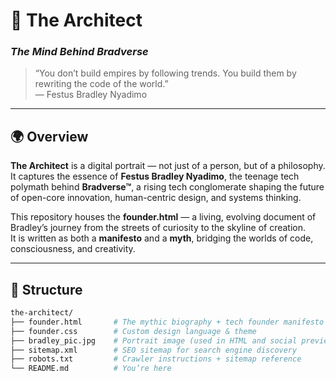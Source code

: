 # 🧠 The Architect  
### *The Mind Behind Bradverse*

> “You don’t build empires by following trends. You build them by rewriting the code of the world.”  
> — Festus Bradley Nyadimo

---

## 🌍 Overview  
**The Architect** is a digital portrait — not just of a person, but of a philosophy.  
It captures the essence of **Festus Bradley Nyadimo**, the teenage tech polymath behind **Bradverse™**, a rising tech conglomerate shaping the future of open-core innovation, human-centric design, and systems thinking.  

This repository houses the **founder.html** — a living, evolving document of Bradley’s journey from the streets of curiosity to the skyline of creation.  
It is written as both a **manifesto** and a **myth**, bridging the worlds of code, consciousness, and creativity.

---

## 🧩 Structure
```bash
the-architect/
├── founder.html       # The mythic biography + tech founder manifesto
├── founder.css        # Custom design language & theme
├── bradley_pic.jpg    # Portrait image (used in HTML and social previews)
├── sitemap.xml        # SEO sitemap for search engine discovery
├── robots.txt         # Crawler instructions + sitemap reference
└── README.md          # You’re here
